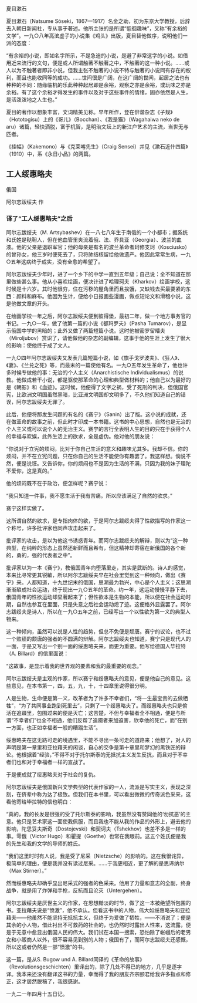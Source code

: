 夏目漱石

  

夏目漱石（Natsume Sōseki，1867—1917）名金之助，初为东京大学教授，后辞去入朝日新闻社，专从事于著述。他所主张的是所谓“低徊趣味”，又称“有余裕的文学”。一九○八年高滨虚子的小说集《鸡头》出版，夏目替他做序，说明他们一派的态度：

  

“有余裕的小说，即如名字所示，不是急迫的小说，是避了非常这字的小说。如借用近来流行的文句，便是或人所谓触著不触著之中，不触著的这一种小说。……或人以为不触著者即非小说，但我主张不触著的小说不特与触著的小说同有存在的权利，而且也能收同等的成功。……世间很是广阔，在这广阔的世间，起居之法也有种种的不同：随缘临机的乐此种种起居即是余裕，观察之亦是余裕，或玩味之亦是余裕。有了这个余裕才得发生的事件以及对于这些事件的情绪，固亦依然是人生，是活泼泼地之人生也。”

  

夏目的著作以想象丰富，文词精美见称。早年所作，登在俳谐杂志《子规》（Hototogisu）上的《哥儿》（Bocchan）、《我是猫》（Wagahaiwa neko de aru）诸篇，轻快洒脱，富于机智，是明治文坛上的新江户艺术的主流，当世无与匹者。

《挂幅》（Kakemono）与《克莱喀先生》（Craig Sensei）并见《漱石近什四篇》（1910）中，系《永日小品》的两篇。

   

  

  

## 工人绥惠略夫  

  

俄国

阿尔志跋绥夫 作

   

  

  

### 译了“工人绥惠略夫”之后

  

阿尔志跋绥夫（M. Artsybashev）在一八七八年生于南俄的一个小都市；据系统和氏姓是鞑靼人，但在他血管里夹流着俄、法、乔具亚（Georgia）、波兰的血液。他的父亲是退职军官；他的母亲是有名的波兰革命者珂修支珂（Kosciusko）的曾孙女，他三岁时便死去了，只将肺结核留给他做遗产。他因此常常生病，一九○五年这病终于成实，没有全愈的希望了。

阿尔志跋绥夫少年时，进了一个乡下的中学一直到五年级；自己说：全不知道在那里做些甚么事。他从小喜欢绘画，便决计进了哈理珂夫（Kharkov）绘画学校，这时候是十六岁。其时他很穷，住在污秽的屋角里而且挨饿，又缺钱去买最要紧的东西：颜料和麻布。他因为生计，便给小日报画些漫画，做点短论文和滑稽小说，这是他做文章的开头。

在绘画学校一年之后，阿尔志跋绥夫便到彼得堡，最初二年，做一个地方事务官的书记。一九○一年，做了他第一篇的小说《都玛罗夫》（Pasha Tumarov），是显示俄国中学的黑暗的；此外又做了两篇短篇小说。这时他被密罗留皤夫（Miroljubov）赏识了，请他做他的杂志的副编辑，这事于他的生涯上发生了很大的影响：使他终于成了文人。

一九○四年阿尔志跋绥夫又发表几篇短篇小说，如《旗手戈罗波夫》、《狂人》、《妻》、《兰兑之死》等，而最末的一篇使他有名。一九○五年发生革命了，他也许多时候专做他的事：无治的个人主义（Anarchistische Individualismus）的说教。他做成若干小说，都是驱使那革命的心理和典型做材料的；他自己以为最好的是《朝影》和《血迹》。这时候，他便得了文字之祸，受了死刑的判决，但俄国官宪，比欧洲文明国虽然黑暗，比亚洲文明国却文明多了，不久他们知道自己的错误，阿尔志跋绥夫无罪了。

此后，他便将那发生问题的有名的《赛宁》（Sanin）出了版。这小说的成就，还在做革命的故事之前，但此时才印成一本书籍。这书的中心思想，自然也是无治的个人主义或可以说个人的无治主义。赛宁的言行全表明人生的目的只在于获得个人的幸福与欢娱，此外生活上的欲求，全是虚伪。他对他的朋友说：

  

“你说对于立宪的烦闷，比对于你自己生活的意义和趣味尤其多。我却不信。你的烦闷，并不在立宪问题，只在你自己的生活不能使你有趣罢了。我这样想。倘说不然，便是说诳。又告诉你，你的烦闷也不是因为生活的不满，只因为我的妹子理陀不爱你，这是真的。”

  

他的烦闷既不在于政治，便怎样呢？赛宁说：

  

“我只知道一件事，我不愿生活于我有苦痛。所以应该满足了自然的欲求。”

  

赛宁这样实做了。

这所谓自然的欲求，是专指肉体的欲，于是阿尔志跋绥夫得了性欲描写的作家这一个称号，许多批评家也同声攻击起来了。

批评家的攻击，是以为他这书诱惑青年。而阿尔志跋绥夫的解辩，则以为“这一种典型，在纯粹的形态上虽然还新鲜而且希有，但这精神却寄宿在新俄国的各个新的，勇的，强的代表者之中”。

批评家以为一本《赛宁》，教俄国青年向堕落里走，其实是武断的。诗人的感觉，本来比寻常更其锐敏，所以阿尔志跋绥夫早在社会里觉到这一种倾向，做出《赛宁》来。人都知道，十九世纪末的俄国，思潮最为勃兴，中心是个人主义；这思潮渐渐酿成社会运动，终于现出一九○五年的革命。约一年，这运动慢慢平静下去，俄国青年的性欲运动却显著起来了；但性欲本是生物的本能，所以便在社会运动时期，自然也参互在里面，只是失意之后社会运动熄了迹。这便格外显露罢了。阿尔志跋绥夫是诗人，所以在一九○五年之前，已经写出一个以性欲为第一义的典型人物来。

这一种倾向，虽然可以说是人性的趋势，但总不免便是颓唐。赛宁的议论，也不过一个败绩的颓唐的强者的不圆满的辩解。阿尔志跋绥夫也知道，赛宁只是现代人的一面，于是又写出一个别一面的绥惠略夫来，而更为重要。他写给德国人毕拉特（A. Billard）的信里面说：

  

“这故事，是显示着我的世界观的要素和我的最重要的观念。”

  

阿尔志跋绥夫是主观的作家，所以赛宁和绥惠略夫的意见，便是他自己的意见。这些意见，在本书第一，四，五，九，十，十四章里说得很分明。

人是生物，生命便是第一义，改革者为了许多不幸者们，“将一生最宝贵的去做牺牲”，“为了共同事业跑到死里去”，只剩了一个绥惠略夫了。而绥惠略夫也只是偷活在追蹑里，包围过来的便是灭亡；这苦楚，不但与幸福者全不相通，便是与所谓“不幸者们”也全不相通，他们反帮了追蹑者来加迫害，欣幸他的死亡，而“在别一方面，也正如幸福者一般的糟蹋生活”。

绥惠略夫在这无路可走的境遇里，不能不寻出一条可走的道路来；他想了，对人的声明是第一章里和亚拉藉夫的闲谈，自心的交争是第十章里和梦幻的黑铁匠的辩论。他根据着“经验，”不得不对于托尔斯泰的无抵抗主义发生反抗，而且对于不幸者们也和对于幸福者一样的宣战了。

于是便成就了绥惠略夫对于社会的复仇。

阿尔志跋绥夫是俄国新兴文学典型的代表作家的一人，流派是写实主义，表现之深刻，在侪辈中称为达了极致。但我们在本书里，可以看出微微的传奇派色采来，这看他寄给毕拉特的信也明白：

  

“真的，我的长发是很强的受了托尔斯泰的影响，我虽然没有赞同他的‘勿抗恶’的主意。他只是艺术家这一面使我佩服，而且我也不能从我的作品的外形上，避去他的影响，陀思妥夫斯奇（Dostojevski）和契诃夫（Tshekhov）也差不多是一样的事。雩俄（Victor Hugo）和瞿提（Goethe）也常在我眼前。这五个姓氏便是我的先生和我的文学的导师的姓氏。

“我们这里时时有人说，我是受了尼采（Nietzsche）的影响的。这在我很诧异，极简单的理由，便是我并没有读过尼采。……于我更相近，更了解的是思谛纳尔（Max Stirner）。”

  

然而绥惠略夫却确乎显出尼采式的强者的色采来。他用了力量和意志的全副，终身战争，就是用了炸弹和手枪，反抗而且沦灭（Untergehen）。

阿尔志跋绥夫是厌世主义的作家，在思想黯淡的时节，做了这一本被绝望所包围的书。亚拉藉夫说是“愤激”，他不承认。但看这书中的人物，伟大如绥惠略夫和亚拉藉夫——他虽然不能坚持无抵抗主义，但终于为爱做了牺牲，——不消说了；便是其余的小人物，借此衬出不可救药的社会的，也仍然时时露出人性来，这流露，便是于无意中愈显出俄国人民的伟大。我们试在本国一搜索，恐怕除了帐幔后的老男女和小贩商人以外，很不容易见到别的人物；俄国有了，而阿尔志跋绥夫还感慨，所以这或者仍然是一部“愤激”的书。

这一篇，是从S. Bugow und A. Billard同译的《革命的故事》 （Revolutionsgeschichten）里译出的，除了几处不得已的地方，几乎是逐字译。我本来还没有翻译这书的力量，幸而得了我的朋友齐宗颐君给我许多指点和修正，这才居然脱稿了，我很感谢。

一九二一年四月十五日记。